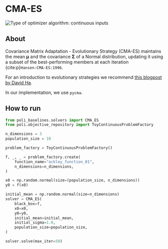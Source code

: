 # CMA-ES

![Type of optimizer algorithm: continuous inputs](https://img.shields.io/badge/Type-continuous_inputs-cyan)

## About

Covariance Matrix Adaptation - Evolutionary Strategy (CMA-ES) maintains the mean $\boldsymbol{\mu}$ and the covariance $\boldsymbol{\Sigma}$ of a Normal distribution, updating it using a subset of the best-performing members at each iteration {cite:p}`Hansen:CMA-ES:1996`.

For an introduction to evolutionary strategies we recommend [this blogpost by David Ha](https://blog.otoro.net/2017/10/29/visual-evolution-strategies/).

In our implementation, we use `pycma`.

## How to run

```python
from poli_baselines.solvers import CMA_ES
from poli.objective_repository import ToyContinuousProblemFactory

n_dimensions = 3
population_size = 10

problem_factory = ToyContinuousProblemFactory()

f, _, _ = problem_factory.create(
    function_name="ackley_function_01",
    n_dimensions=n_dimensions,
)

x0 = np.random.normal(size=(population_size, n_dimensions))
y0 = f(x0)

initial_mean = np.random.normal(size=n_dimensions)
solver = CMA_ES(
    black_box=f,
    x0=x0,
    y0=y0,
    initial_mean=initial_mean,
    initial_sigma=1.0,
    population_size=population_size,
)

solver.solve(max_iter=50)
```
